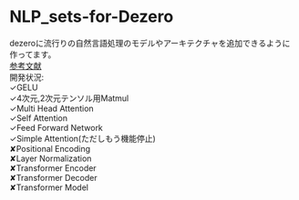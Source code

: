 # NLP_sets-for-Dezero
dezeroに流行りの自然言語処理のモデルやアーキテクチャを追加できるように作ってます。<br>
[参考文献](https://qiita.com/halhorn/items/c91497522be27bde17ce)<br>
開発状況:<br>
✓GELU<br>
✓4次元,2次元テンソル用Matmul<br>
✓Multi Head Attention<br>
✓Self Attention<br>
✓Feed Forward Network<br>
✓Simple Attention(ただしもう機能停止)<br>
✘Positional Encoding<br>
✘Layer Normalization<br>
✘Transformer Encoder<br>
✘Transformer Decoder<br>
✘Transformer Model<br>
